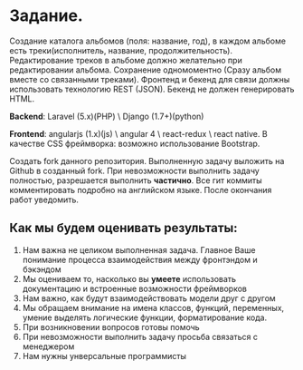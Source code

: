 Задание.
========

Создание каталога альбомов (поля: название, год), в каждом альбоме есть треки(исполнитель, название, продолжительность). Редактирование треков в альбоме должно желательно при редактировании альбома. Сохранение одномоментно (Сразу альбом вместе со связанными треками). 
Фронтенд и бекенд для связи должны использовать технологию  REST (JSON). Бекенд не должен генерировать HTML.

**Backend**: Laravel (5.x)(PHP) \ Django (1.7+)(python)

**Frontend**: angularjs (1.x)(js) \ angular 4 \ react-redux \ react native. В качестве CSS фреймворка: возможно использование Bootstrap.

Создать fork данного репозитория. Выполненную задачу выложить на Github в созданный fork. При невозможности выполнить задачу полностью,  разрешается выполнить **частично**. Все гит коммиты комментировать подробно на английском языке. После окончания работ уведомить.

Как мы будем оценивать результаты:
----------------------------------

1. Нам важна не целиком выполненная задача. Главное Ваше понимание процесса взаимодействия между фронтэндом и бэкэндом
2. Мы оцениваем то, насколько вы **умеете** использовать документацию и встроенные возможности фреймворков
3. Нам важно, как будут взаимодействовать модели друг с другом
4. Мы обращаем внимание на имена классов, функций, переменных, умение выделять логические функции, форматирование кода.
5. При возникновении вопросов готовы помочь
6. При невозможности выполнить задачу просьба связаться с менеджером
7. Нам нужны унверсальные программисты

